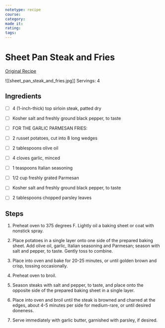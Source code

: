 ```yaml
---
notetype: recipe
course:
category:
made it:
rating:
tags:
---
```

# Sheet Pan Steak and Fries

[Original Recipe](https://damndelicious.net/2017/03/04/sheet-pan-steak-and-fries)

![[sheet_pan_steak_and_fries.jpg]]
Servings: 4

## Ingredients
- [ ] 4 (1-inch-thick) top sirloin steak, patted dry- [ ] Kosher salt and freshly ground black pepper, to taste- [ ] FOR THE GARLIC PARMESAN FRIES:- [ ] 2 russet potatoes, cut into 8 long wedges- [ ] 2 tablespoons olive oil- [ ] 4 cloves garlic, minced- [ ] 1 teaspoons Italian seasoning- [ ] 1/2 cup freshly grated Parmesan- [ ] Kosher salt and freshly ground black pepper, to taste- [ ] 2 tablespoons chopped parsley leaves

## Steps
1) Preheat oven to 375 degrees F. Lightly oil a baking sheet or coat with nonstick spray.

2) Place potatoes in a single layer onto one side of the prepared baking sheet. Add olive oil, garlic, Italian seasoning and Parmesan; season with salt and pepper, to taste. Gently toss to combine.

3) Place into oven and bake for 20-25 minutes, or until golden brown and crisp, tossing occasionally.

4) Preheat oven to broil.

5) Season steaks with salt and pepper, to taste, and place onto the opposite side of the prepared baking sheet in a single layer.

6) Place into oven and broil until the steak is browned and charred at the edges, about 4-5 minutes per side for medium-rare, or until desired doneness.

7) Serve immediately with garlic butter, garnished with parsley, if desired.

